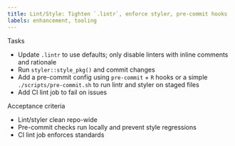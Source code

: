 ```yaml
---
title: Lint/Style: Tighten `.lintr`, enforce styler, pre-commit hooks
labels: enhancement, tooling
---
```


Tasks
- Update `.lintr` to use defaults; only disable linters with inline comments and rationale
- Run `styler::style_pkg()` and commit changes
- Add a pre-commit config using `pre-commit` + `R` hooks or a simple `./scripts/pre-commit.sh` to run lintr and styler on staged files
- Add CI lint job to fail on issues

Acceptance criteria
- Lint/styler clean repo-wide
- Pre-commit checks run locally and prevent style regressions
- CI lint job enforces standards